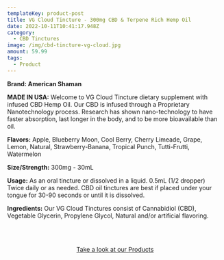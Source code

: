 ```yaml
---
templateKey: product-post
title: VG Cloud Tincture - 300mg CBD & Terpene Rich Hemp Oil
date: 2022-10-11T10:41:17.948Z
category:
  - CBD Tinctures
image: /img/cbd-tincture-vg-cloud.jpg
amount: 59.99
tags:
  - Product
---
```

**Brand: American Shaman**

**MADE IN USA:** Welcome to VG Cloud Tincture dietary supplement with infused CBD Hemp Oil. Our CBD is infused through a Proprietary Nanotechnology process. Research has shown nano-technology to have faster absorption, last longer in the body, and to be more bioavailable than oil.

**Flavors:** Apple, Blueberry Moon, Cool Berry, Cherry Limeade, Grape, Lemon, Natural, Strawberry-Banana, Tropical Punch, Tutti-Frutti, Watermelon

**Size/Strength:** 300mg - 30mL

**Usage:** As an oral tincture or dissolved in a liquid. 0.5mL (1/2 dropper) Twice daily or as needed. CBD oil tinctures are best if placed under your tongue for 30-90 seconds or until it is dissolved.

**Ingredients:** Our VG Cloud Tinctures consist of Cannabidiol (CBD), Vegetable Glycerin, Propylene Glycol, Natural and/or artificial flavoring.

<br><br>

<Center><a class="link-view-more-products" target="_blank" href="https://capitalamericanshaman.com/products">Take a look at our Products</a></Center>